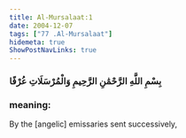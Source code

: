 ```yaml
---
title: Al-Mursalaat:1
date: 2004-12-07
tags: ["77 .Al-Mursalaat"]
hidemeta: true 
ShowPostNavLinks: true 
---
```

### بِسْمِ اللَّهِ الرَّحْمَٰنِ الرَّحِيمِ وَالْمُرْسَلَاتِ عُرْفًا
### meaning: 
By the [angelic] emissaries sent successively,
